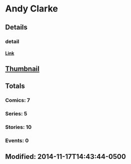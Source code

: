 # Andy  Clarke 
## Details
### detail
#### [Link](http://marvel.com/comics/creators/12463/andy_clarke?utm_campaign=apiRef&utm_source=225578a89fc76f3d20fbffda5d17a88d)
## [Thumbnail](http://i.annihil.us/u/prod/marvel/i/mg/b/40/image_not_available.jpg)
## Totals
### Comics: 7
### Series: 5
### Stories: 10
### Events: 0
## Modified: 2014-11-17T14:43:44-0500